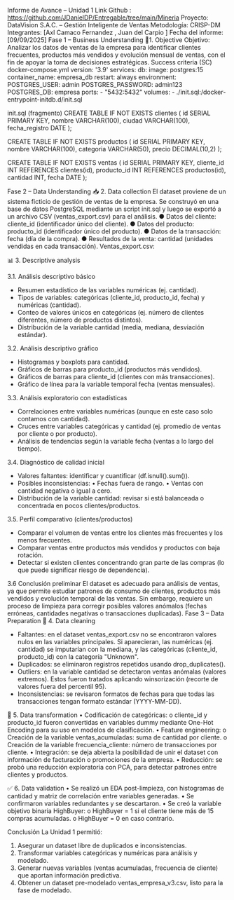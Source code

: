 
Informe de Avance – Unidad 1
Link Github : https://github.com/JDanielDP/Entregable/tree/main/Mineria 
Proyecto: DataVision S.A.C. – Gestión Inteligente de Ventas 
Metodología: CRISP-DM 
Integrantes: [Axl Camaco Fernandez , Juan del Carpio ]
Fecha del informe: [09/09/2025]
Fase 1 – Business Understanding
🎯1. Objective
Objetivo: Analizar los datos de ventas de la empresa para identificar clientes frecuentes, productos más vendidos y evolución mensual de ventas, con el fin de apoyar la toma de decisiones estratégicas.
Success criteria (SC)
docker-compose.yml
version: '3.9'
services:
  db:
    image: postgres:15
    container_name: empresa_db
    restart: always
    environment:
      POSTGRES_USER: admin
      POSTGRES_PASSWORD: admin123
      POSTGRES_DB: empresa
    ports:
      - "5432:5432"
    volumes:
      - ./init.sql:/docker-entrypoint-initdb.d/init.sql

init.sql (fragmento)
CREATE TABLE IF NOT EXISTS clientes (
    id SERIAL PRIMARY KEY,
    nombre VARCHAR(100),
    ciudad VARCHAR(100),
    fecha_registro DATE
);

CREATE TABLE IF NOT EXISTS productos (
    id SERIAL PRIMARY KEY,
    nombre VARCHAR(100),
    categoria VARCHAR(50),
    precio DECIMAL(10,2)
);

CREATE TABLE IF NOT EXISTS ventas (
    id SERIAL PRIMARY KEY,
    cliente_id INT REFERENCES clientes(id),
    producto_id INT REFERENCES productos(id),
    cantidad INT,
    fecha DATE
);

Fase 2 – Data Understanding
📥 2. Data collection
El dataset proviene de un sistema ficticio de gestión de ventas de la empresa. Se construyó en una base de datos PostgreSQL mediante un script init.sql y luego se exportó a un archivo CSV (ventas_export.csv) para el análisis.
●	Datos del cliente: cliente_id (identificador único del cliente).
●	Datos del producto: producto_id (identificador único del producto).
●	Datos de la transacción: fecha (día de la compra).
●	Resultados de la venta: cantidad (unidades vendidas en cada transacción).
Ventas_export.csv:
 
📊 3. Descriptive analysis

3.1. Análisis descriptivo básico
-  Resumen estadístico de las variables numéricas (ej. cantidad).
- Tipos de variables: categóricas (cliente_id, producto_id, fecha) y numéricas (cantidad).
- Conteo de valores únicos en categóricas (ej. número de clientes diferentes, número de productos distintos).
- Distribución de la variable cantidad (media, mediana, desviación estándar).

3.2. Análisis descriptivo gráfico
- Histogramas y boxplots para cantidad.
- Gráficos de barras para producto_id (productos más vendidos).
- Gráficos de barras para cliente_id (clientes con más transacciones).
- Gráfico de línea para la variable temporal fecha (ventas mensuales).

3.3. Análisis exploratorio con estadísticas
- Correlaciones entre variables numéricas (aunque en este caso solo contamos con cantidad).
- Cruces entre variables categóricas y cantidad (ej. promedio de ventas por cliente o por producto).
- Análisis de tendencias según la variable fecha (ventas a lo largo del tiempo).

3.4. Diagnóstico de calidad inicial
- Valores faltantes: identificar y cuantificar (df.isnull().sum()).
- Posibles inconsistencias:
•	Fechas fuera de rango.
•	Ventas con cantidad negativa o igual a cero.
-	Distribución de la variable cantidad: revisar si está balanceada o concentrada en pocos clientes/productos.

3.5. Perfil comparativo (clientes/productos)
- Comparar el volumen de ventas entre los clientes más frecuentes y los menos frecuentes.
- Comparar ventas entre productos más vendidos y productos con baja rotación.
- Detectar si existen clientes concentrando gran parte de las compras (lo que puede significar riesgo de dependencia).

3.6 Conclusión preliminar 
El dataset es adecuado para análisis de ventas, ya que permite estudiar patrones de consumo de clientes, productos más vendidos y evolución temporal de las ventas. Sin embargo, requiere un proceso de limpieza para corregir posibles valores anómalos (fechas erróneas, cantidades negativas o transacciones duplicadas).
Fase 3 – Data Preparation
🧹 4. Data cleaning
-	Faltantes: en el dataset ventas_export.csv no se encontraron valores nulos en las variables principales. Si aparecieran, las numéricas (ej. cantidad) se imputarían con la mediana, y las categóricas (cliente_id, producto_id) con la categoría "Unknown".
-	Duplicados: se eliminaron registros repetidos usando drop_duplicates().
-	Outliers: en la variable cantidad se detectaron ventas anómalas (valores extremos). Estos fueron tratados aplicando winsorización (recorte de valores fuera del percentil 95).
-	Inconsistencias: se revisaron formatos de fechas para que todas las transacciones tengan formato estándar (YYYY-MM-DD).

🔧 5. Data transformation
•	Codificación de categóricas:
o	cliente_id y producto_id fueron convertidas en variables dummy mediante One-Hot Encoding para su uso en modelos de clasificación.
•	Feature engineering:
o	Creación de la variable ventas_acumuladas: suma de cantidad por cliente.
o	Creación de la variable frecuencia_cliente: número de transacciones por cliente.
•	Integración: se deja abierta la posibilidad de unir el dataset con información de facturación o promociones de la empresa.
•	Reducción: se probó una reducción exploratoria con PCA, para detectar patrones entre clientes y productos.

✅ 6. Data validation
•	Se realizó un EDA post-limpieza, con histogramas de cantidad y matriz de correlación entre variables generadas.
•	Se confirmaron variables redundantes y se descartaron.
•	Se creó la variable objetivo binaria HighBuyer:
o	HighBuyer = 1 si el cliente tiene más de 15 compras acumuladas.
o	HighBuyer = 0 en caso contrario.

Conclusión
La Unidad 1 permitió:
1.	Asegurar un dataset libre de duplicados e inconsistencias.
2.	Transformar variables categóricas y numéricas para análisis y modelado.
3.	Generar nuevas variables (ventas acumuladas, frecuencia de cliente) que aportan información predictiva.
4.	Obtener un dataset pre-modelado ventas_empresa_v3.csv, listo para la fase de modelado.



